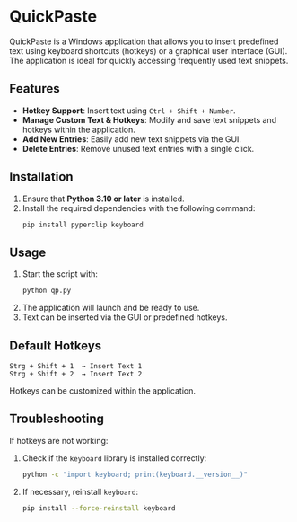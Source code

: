 # QuickPaste  

QuickPaste is a Windows application that allows you to insert predefined text using keyboard shortcuts (hotkeys) or a graphical user interface (GUI).  
The application is ideal for quickly accessing frequently used text snippets.  

## Features  

- **Hotkey Support**: Insert text using `Ctrl + Shift + Number`.  
- **Manage Custom Text & Hotkeys**: Modify and save text snippets and hotkeys within the application.  
- **Add New Entries**: Easily add new text snippets via the GUI.  
- **Delete Entries**: Remove unused text entries with a single click.  

## Installation  

1. Ensure that **Python 3.10 or later** is installed.  
2. Install the required dependencies with the following command:  
   ```sh
   pip install pyperclip keyboard
   ```

## Usage

1. Start the script with:
   ```sh
   python qp.py
   ```
2. The application will launch and be ready to use.
3. Text can be inserted via the GUI or predefined hotkeys.

## Default Hotkeys

```
Strg + Shift + 1  → Insert Text 1
Strg + Shift + 2  → Insert Text 2
```

Hotkeys can be customized within the application.

## Troubleshooting

If hotkeys are not working:

1. Check if the `keyboard` library is installed correctly:
   ```sh
   python -c "import keyboard; print(keyboard.__version__)"
   ```
2. If necessary, reinstall `keyboard`:
   ```sh
   pip install --force-reinstall keyboard
   ```



